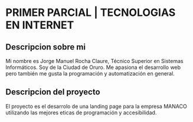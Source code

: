 # PRIMER PARCIAL | TECNOLOGIAS EN INTERNET

## Descripcion sobre mi
Mi nombre es Jorge Manuel Rocha Claure, Técnico Superior en Sistemas Informáticos. Soy de la Ciudad de Oruro.
Me apasiona el desarrollo web pero también me gusta la programación y automatización en general.

## Descripcion del proyecto
El proyecto es el desarrolo de una landing page para la empresa MANACO utilizando las mejores eticas de programación y accesibilidad.